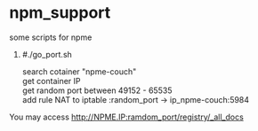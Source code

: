 # npm_support
some scripts for npme
1. <p>#./go_port.sh  </p>
	search cotainer "npme-couch"<br>
	get container IP<br>
	get random port between 49152 - 65535<br>
	add rule NAT to iptable :random_port -> ip_npme-couch:5984<br>
You may access http://NPME.IP:ramdom_port/registry/_all_docs
